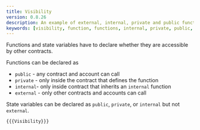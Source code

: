 ```yaml
---
title: Visibility
version: 0.8.26
description: An example of external, internal, private and public functions in Solidity
keywords: [visibility, function, functions, internal, private, public, external]
---
```


Functions and state variables have to declare whether they are accessible by other contracts.

Functions can be declared as

- `public` - any contract and account can call
- `private` - only inside the contract that defines the function
- `internal`- only inside contract that inherits an `internal` function
- `external` - only other contracts and accounts can call

State variables can be declared as `public`, `private`, or `internal` but not `external`.

```solidity
{{{Visibility}}}
```
